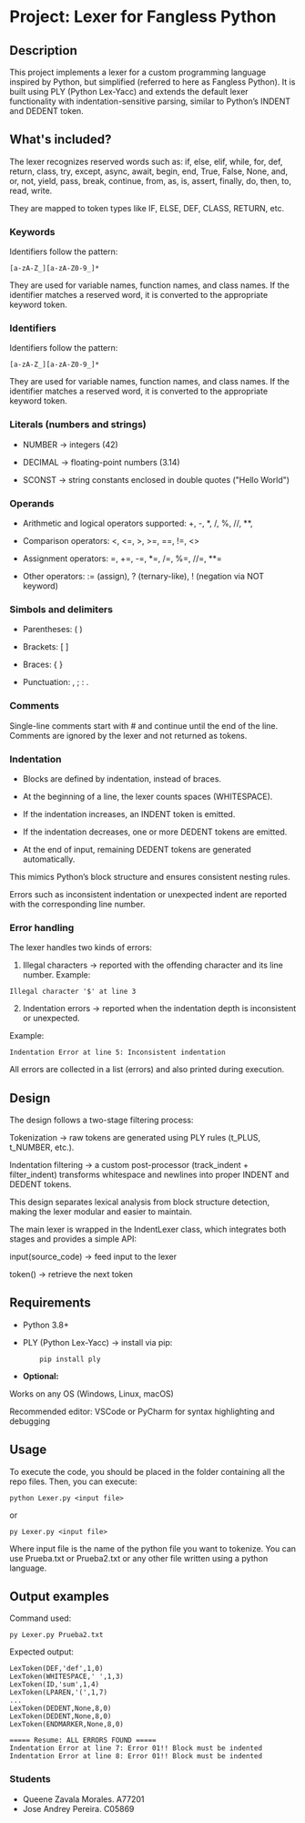 # Project: Lexer for Fangless Python

## Description
This project implements a lexer for a custom programming language inspired by Python, but simplified (referred to here as Fangless Python).
It is built using PLY (Python Lex-Yacc) and extends the default lexer functionality with indentation-sensitive parsing, similar to Python’s INDENT and DEDENT token.

## What's included? 

The lexer recognizes reserved words such as:
if, else, elif, while, for, def, return, class, try, except, async, await, begin, end, True, False, None, and, or, not, yield, pass, break, continue, from, as, is, assert, finally, do, then, to, read, write.

They are mapped to token types like IF, ELSE, DEF, CLASS, RETURN, etc.

### Keywords

Identifiers follow the pattern:

    [a-zA-Z_][a-zA-Z0-9_]*


They are used for variable names, function names, and class names.
If the identifier matches a reserved word, it is converted to the appropriate keyword token.

### Identifiers

Identifiers follow the pattern:

    [a-zA-Z_][a-zA-Z0-9_]*


They are used for variable names, function names, and class names.
If the identifier matches a reserved word, it is converted to the appropriate keyword token.


### Literals (numbers and strings)

* NUMBER → integers (42)

* DECIMAL → floating-point numbers (3.14)

* SCONST → string constants enclosed in double quotes ("Hello World")

### Operands

* Arithmetic and logical operators supported: +, -, *, /, %, //, **,
  
* Comparison operators: <, <=, >, >=, ==, !=, <>
  
* Assignment operators: =, +=, -=, *=, /=, %=, //=, **=
  
* Other operators: := (assign), ? (ternary-like), ! (negation via NOT keyword)

### Simbols and delimiters

* Parentheses: ( )

* Brackets: [ ]

* Braces: { }

* Punctuation: , ; : .

### Comments

Single-line comments start with # and continue until the end of the line.
Comments are ignored by the lexer and not returned as tokens.


### Indentation

- Blocks are defined by indentation, instead of braces.

- At the beginning of a line, the lexer counts spaces (WHITESPACE).

- If the indentation increases, an INDENT token is emitted.

- If the indentation decreases, one or more DEDENT tokens are emitted.

- At the end of input, remaining DEDENT tokens are generated automatically.

This mimics Python’s block structure and ensures consistent nesting rules.

Errors such as inconsistent indentation or unexpected indent are reported with the corresponding line number.

### Error handling

The lexer handles two kinds of errors:

1. Illegal characters → reported with the offending character and its line number.
Example:

`Illegal character '$' at line 3`

2. Indentation errors → reported when the indentation depth is inconsistent or unexpected.

Example:

`Indentation Error at line 5: Inconsistent indentation`


All errors are collected in a list (errors) and also printed during execution.


## Design 

The design follows a two-stage filtering process:

Tokenization → raw tokens are generated using PLY rules (t_PLUS, t_NUMBER, etc.).

Indentation filtering → a custom post-processor (track_indent + filter_indent) transforms whitespace and newlines into proper INDENT and DEDENT tokens.

This design separates lexical analysis from block structure detection, making the lexer modular and easier to maintain.

The main lexer is wrapped in the IndentLexer class, which integrates both stages and provides a simple API:

input(source_code) → feed input to the lexer

token() → retrieve the next token

## Requirements

* Python 3.8+

* PLY (Python Lex-Yacc) → install via pip:


          pip install ply


* **Optional:**

Works on any OS (Windows, Linux, macOS)

Recommended editor: VSCode or PyCharm for syntax highlighting and debugging

## Usage

To execute the code, you should be placed in the folder containing all the repo files. 
Then, you can execute: 

    python Lexer.py <input file>

or 

    py Lexer.py <input file> 

Where input file is the name of the python file you want to tokenize. You can use Prueba.txt or Prueba2.txt or any other file written using a python language. 


##  Output examples

Command used: 

    py Lexer.py Prueba2.txt

Expected output: 

    LexToken(DEF,'def',1,0)
    LexToken(WHITESPACE,' ',1,3)
    LexToken(ID,'sum',1,4)
    LexToken(LPAREN,'(',1,7)
    ...
    LexToken(DEDENT,None,8,0)
    LexToken(DEDENT,None,8,0)
    LexToken(ENDMARKER,None,8,0)

    ===== Resume: ALL ERRORS FOUND =====
    Indentation Error at line 7: Error 01!! Block must be indented
    Indentation Error at line 8: Error 01!! Block must be indented



### Students
* Queene Zavala Morales. A77201
* Jose Andrey Pereira. C05869
